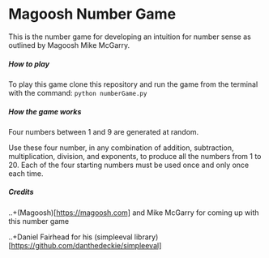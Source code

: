 # Magoosh Number Game

This is the number game for developing an intuition for number sense as outlined by Magoosh Mike McGarry.

##### How to play
To play this game clone this repository and run the game from the terminal with the command:
`python numberGame.py`

##### How the game works
Four numbers between 1 and 9 are generated at random.

Use these four number, in any combination of addition, subtraction, multiplication, division, and exponents, to produce all the numbers from 1 to 20. Each of the four starting numbers must be used once and only once each time. 

##### Credits
..+(Magoosh)[https://magoosh.com] and Mike McGarry for coming up with this number game

..+Daniel Fairhead for his (simpleeval library)[https://github.com/danthedeckie/simpleeval]
